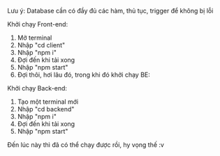Lưu ý: Database cần có đầy đủ các hàm, thủ tục, trigger để không bị lỗi

Khởi chạy Front-end:
1. Mở terminal
2. Nhập "cd client"
3. Nhập "npm i"
4. Đợi đến khi tải xong
5. Nhập "npm start"
6. Đợi thôi, hơi lâu đó, trong khi đó khởi chạy BE:

Khởi chạy Back-end:
1. Tạo một terminal mới
2. Nhập "cd backend"
3. Nhập "npm i"
4. Đợi đến khi tải xong
5. Nhập "npm start"

Đến lúc này thì đã có thể chạy được rồi, hy vọng thế :v
